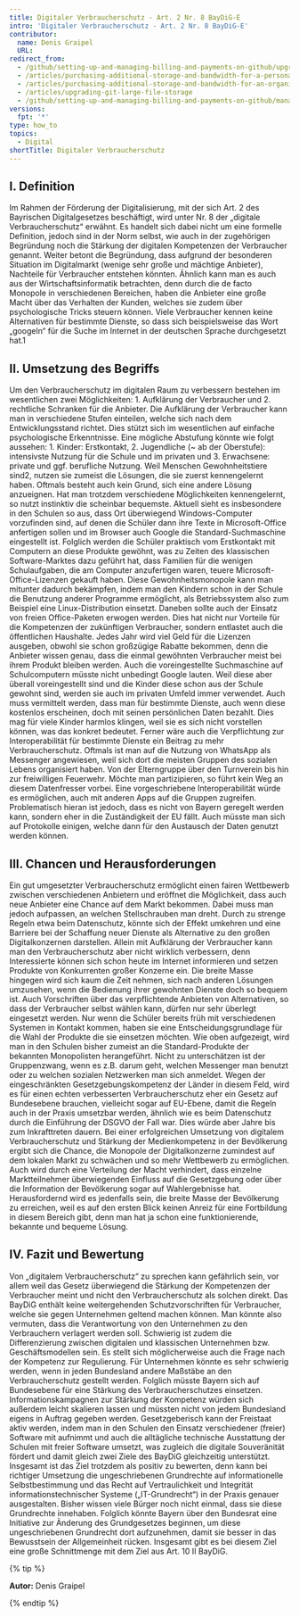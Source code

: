 ```yaml
---
title: Digitaler Verbraucherschutz - Art. 2 Nr. 8 BayDiG-E
intro: 'Digitaler Verbraucherschutz - Art. 2 Nr. 8 BayDiG-E'
contributor:
  name: Denis Graipel
  URL: 
redirect_from:
  - /github/setting-up-and-managing-billing-and-payments-on-github/upgrading-git-large-file-storage
  - /articles/purchasing-additional-storage-and-bandwidth-for-a-personal-account/
  - /articles/purchasing-additional-storage-and-bandwidth-for-an-organization/
  - /articles/upgrading-git-large-file-storage
  - /github/setting-up-and-managing-billing-and-payments-on-github/managing-billing-for-git-large-file-storage/upgrading-git-large-file-storage
versions:
  fpt: '*'
type: how_to
topics:
  - Digital
shortTitle: Digitaler Verbraucherschutz
---
```



## I. Definition

Im Rahmen der Förderung der Digitalisierung, mit der sich Art. 2 des Bayrischen Digitalgesetzes beschäftigt, wird unter Nr. 8 der „digitale Verbraucherschutz“ erwähnt. Es handelt sich dabei nicht um eine formelle Definition, jedoch sind in der Norm selbst, wie auch in der zugehörigen Begründung noch die Stärkung der digitalen Kompetenzen der Verbraucher genannt. Weiter betont die Begründung, dass aufgrund der besonderen Situation im Digitalmarkt (wenige sehr große und mächtige Anbieter), Nachteile für Verbraucher entstehen könnten. Ähnlich kann man es auch aus der Wirtschaftsinformatik betrachten, denn durch die de facto Monopole in verschiedenen Bereichen, haben die Anbieter eine große Macht über das Verhalten der Kunden, welches sie zudem über psychologische Tricks steuern können. Viele Verbraucher kennen keine Alternativen für bestimmte Dienste, so dass sich beispielsweise das Wort „googeln“ für die Suche im Internet in der deutschen Sprache durchgesetzt hat.1

## II. Umsetzung des Begriffs

Um den Verbraucherschutz im digitalen Raum zu verbessern bestehen im wesentlichen zwei Möglichkeiten: 1. Aufklärung der Verbraucher und 2. rechtliche Schranken für die Anbieter. Die Aufklärung der Verbraucher kann man in verschiedene Stufen einteilen, welche sich nach dem Entwicklungsstand richtet. Dies stützt sich im wesentlichen auf einfache psychologische Erkenntnisse. Eine mögliche Abstufung könnte wie folgt aussehen: 1. Kinder: Erstkontakt, 2. Jugendliche (~ ab der Oberstufe): intensivste Nutzung für die Schule und im privaten und 3. Erwachsene: private und ggf. berufliche Nutzung. Weil Menschen Gewohnheitstiere sind2, nutzen sie zumeist die Lösungen, die sie zuerst kennengelernt haben. Oftmals besteht auch kein Grund, sich eine andere Lösung anzueignen. Hat man trotzdem verschiedene Möglichkeiten kennengelernt, so nutzt instinktiv die scheinbar bequemste. Aktuell sieht es insbesondere in den Schulen so aus, dass Ort überwiegend Windows-Computer vorzufinden sind, auf denen die Schüler dann ihre Texte in Microsoft-Office anfertigen sollen und im Browser auch Google die Standard-Suchmaschine eingestellt ist. Folglich werden die Schüler praktisch vom Erstkontakt mit Computern an diese Produkte gewöhnt, was zu Zeiten des klassischen Software-Marktes dazu geführt hat, dass Familien für die wenigen Schulaufgaben, die am Computer anzufertigen waren, teuere Microsoft-Office-Lizenzen gekauft haben. Diese Gewohnheitsmonopole kann man mitunter dadurch bekämpfen, indem man den Kindern schon in der Schule die Benutzung anderer Programme ermöglicht, als Betriebssystem also zum Beispiel eine Linux-Distribution einsetzt. Daneben sollte auch der Einsatz von freien Office-Paketen erwogen werden. Dies hat nicht nur Vorteile für die Kompetenzen der zukünftigen Verbraucher, sondern entlastet auch die öffentlichen Haushalte. Jedes Jahr wird viel Geld für die Lizenzen ausgeben, obwohl sie schon großzügige Rabatte bekommen, denn die Anbieter wissen genau, dass die einmal gewöhnten Verbraucher meist bei ihrem Produkt bleiben werden. Auch die voreingestellte Suchmaschine auf Schulcomputern müsste nicht unbedingt Google lauten. Weil diese aber überall voreingestellt sind und die Kinder diese schon aus der Schule gewohnt sind, werden sie auch im privaten Umfeld immer verwendet. Auch muss vermittelt werden, dass man für bestimmte Dienste, auch wenn diese kostenlos erscheinen, doch mit seinen persönlichen Daten bezahlt. Dies mag für viele Kinder harmlos klingen, weil sie es sich nicht vorstellen können, was das konkret bedeutet. Ferner wäre auch die Verpflichtung zur Interoperabilität für bestimmte Dienste ein Beitrag zu mehr Verbraucherschutz. Oftmals ist man auf die Nutzung von WhatsApp als Messenger angewiesen, weil sich dort die meisten Gruppen des sozialen Lebens organisiert haben. Von der Elterngruppe über den Turnverein bis hin zur freiwilligen Feuerwehr. Möchte man partizipieren, so führt kein Weg an diesem Datenfresser vorbei. Eine vorgeschriebene Interoperabilität würde es ermöglichen, auch mit anderen Apps auf die Gruppen zugreifen. Problematisch hieran ist jedoch, dass es nicht von Bayern geregelt werden kann, sondern eher in die Zuständigkeit der EU fällt. Auch müsste man sich auf Protokolle einigen, welche dann für den Austausch der Daten genutzt werden können.

## III. Chancen und Herausforderungen

Ein gut umgesetzter Verbraucherschutz ermöglicht einen fairen Wettbewerb zwischen verschiedenen Anbietern und eröffnet die Möglichkeit, dass auch neue Anbieter eine Chance auf dem Markt bekommen. Dabei muss man jedoch aufpassen, an welchen Stellschrauben man dreht. Durch zu strenge Regeln etwa beim Datenschutz, könnte sich der Effekt umkehren und eine Barriere bei der Schaffung neuer Dienste als Alternative zu den großen Digitalkonzernen darstellen. Allein mit Aufklärung der Verbraucher kann man den Verbraucherschutz aber nicht wirklich verbessern, denn Interessierte können sich schon heute im Internet informieren und setzen Produkte von Konkurrenten großer Konzerne ein. Die breite Masse hingegen wird sich kaum die Zeit nehmen, sich nach anderen Lösungen umzusehen, wenn die Bedienung ihrer gewohnten Dienste doch so bequem ist. Auch Vorschriften über das verpflichtende Anbieten von Alternativen, so dass der Verbraucher selbst wählen kann, dürfen nur sehr überlegt eingesetzt werden. Nur wenn die Schüler bereits früh mit verschiedenen Systemen in Kontakt kommen, haben sie eine Entscheidungsgrundlage für die Wahl der Produkte die sie einsetzen möchten. Wie oben aufgezeigt, wird man in den Schulen bisher zumeist an die Standard-Produkte der bekannten Monopolisten herangeführt. Nicht zu unterschätzen ist der Gruppenzwang, wenn es z.B. darum geht, welchen Messenger man benutzt oder zu welchen sozialen Netzwerken man sich anmeldet. Wegen der eingeschränkten Gesetzgebungskompetenz der Länder in diesem Feld, wird es für einen echten verbesserten Verbraucherschutz eher ein Gesetz auf Bundesebene brauchen, vielleicht sogar auf EU-Ebene, damit die Regeln auch in der Praxis umsetzbar werden, ähnlich wie es beim Datenschutz durch die Einführung der DSGVO der Fall war. Dies würde aber Jahre bis zum Inkrafttreten dauern. Bei einer erfolgreichen Umsetzung von digitalem Verbraucherschutz und Stärkung der Medienkompetenz in der Bevölkerung ergibt sich die Chance, die Monopole der Digitalkonzerne zumindest auf dem lokalen Markt zu schwächen und so mehr Wettbewerb zu ermöglichen. Auch wird durch eine Verteilung der Macht verhindert, dass einzelne Marktteilnehmer überwiegenden Einfluss auf die Gesetzgebung oder über die Information der Bevölkerung sogar auf Wahlergebnisse hat. Herausfordernd wird es jedenfalls sein, die breite Masse der Bevölkerung zu erreichen, weil es auf den ersten Blick keinen Anreiz für eine Fortbildung in diesem Bereich gibt, denn man hat ja schon eine funktionierende, bekannte und bequeme Lösung.

## IV. Fazit und Bewertung

Von „digitalem Verbraucherschutz“ zu sprechen kann gefährlich sein, vor allem weil das Gesetz überwiegend die Stärkung der Kompetenzen der Verbraucher meint und nicht den Verbraucherschutz als solchen direkt. Das BayDiG enthält keine weitergehenden Schutzvorschriften für Verbraucher, welche sie gegen Unternehmen geltend machen können. Man könnte also vermuten, dass die Verantwortung von den Unternehmen zu den Verbrauchern verlagert werden soll. Schwierig ist zudem die Differenzierung zwischen digitalen und klassischen Unternehmen bzw. Geschäftsmodellen sein. Es stellt sich möglicherweise auch die Frage nach der Kompetenz zur Regulierung. Für Unternehmen könnte es sehr schwierig werden, wenn in jeden Bundesland andere Maßstäbe an den Verbraucherschutz gestellt werden. Folglich müsste Bayern sich auf Bundesebene für eine Stärkung des Verbraucherschutzes einsetzen. Informationskampagnen zur Stärkung der Kompetenz würden sich außerdem leicht skalieren lassen und müssten nicht von jedem Bundesland eigens in Auftrag gegeben werden. Gesetzgeberisch kann der Freistaat aktiv werden, indem man in den Schulen den Einsatz verschiedener (freier) Software mit aufnimmt und auch die alltägliche technische Ausstattung der Schulen mit freier Software umsetzt, was zugleich die digitale Souveränität fördert und damit gleich zwei Ziele des BayDiG gleichzeitig unterstützt. Insgesamt ist das Ziel trotzdem als positiv zu bewerten, denn kann bei richtiger Umsetzung die ungeschriebenen Grundrechte auf informationelle Selbstbestimmung und das Recht auf Vertraulichkeit und Integrität informationstechnischer Systeme („IT-Grundrecht“) in der Praxis genauer ausgestalten. Bisher wissen viele Bürger noch nicht einmal, dass sie diese Grundrechte innehaben. Folglich könnte Bayern über den Bundesrat eine Initiative zur Änderung des Grundgesetzes beginnen, um diese ungeschriebenen Grundrecht dort aufzunehmen, damit sie besser in das Bewusstsein der Allgemeinheit rücken. Insgesamt gibt es bei diesem Ziel eine große Schnittmenge mit dem Ziel aus Art. 10 II BayDiG.


{% tip %}

**Autor:** Denis Graipel

{% endtip %}
